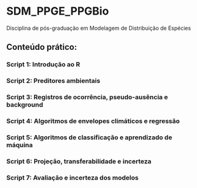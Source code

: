 # SDM_PPGE_PPGBio
 Disciplina de pós-graduação em Modelagem de Distribuição de Espécies
 
 ## Conteúdo prático:

### Script 1: Introdução ao R

### Script 2: Preditores ambientais

### Script 3: Registros de ocorrência, pseudo-ausência e background

### Script 4: Algoritmos de envelopes climáticos e regressão

### Script 5: Algoritmos de classificação e aprendizado de máquina

### Script 6: Projeção, transferabilidade e incerteza

### Script 7: Avaliação e incerteza dos modelos
